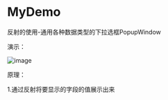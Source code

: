 # MyDemo
反射的使用-通用各种数据类型的下拉选框PopupWindow

演示：

![image](https://github.com/shouPol/MyDemo/blob/master/test001.gif) 


原理：

1.通过反射将要显示的字段的值展示出来

